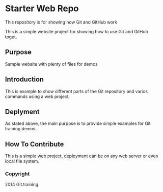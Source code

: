 # Starter Web Repo

This repository is for showing how Git and GitHub work

This is a simple website project for showing how to use Git and GitHub toget.

## Purpose

Sample website with plenty of files for demos

## Introduction

This is example to show different parts of the Git repository and varios commands using a web project.

## Deplyment

As stated above, the main purpose is to provide simple examples for Git training demos.

## How To Contribute

This is a simple web project, deployment can be on any web server or even local file system.

### Copyright

2014 Git.training
